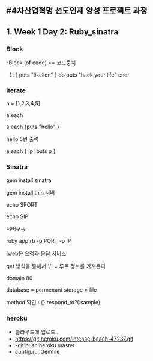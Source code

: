 #4차산업혁명 선도인재 양성 프로젝트 과정
---
## 1. Week 1 Day 2: Ruby_sinatra

### Block

-Block (of code) == 코드뭉치

1. { puts "likelion" }
   do
     puts "hack your life"
   end

### iterate

a = [1,2,3,4,5]

a.each

a.each {puts "hello" }

hello 5번 출력

a.each { |p| puts p }

### Sinatra

gem install sinatra

gem install thin 서버

echo $PORT

echo $IP

서버구동

ruby app.rb -p PORT -o IP

!web은 요청과 응답 서비스

get 방식을 통해서 '/' = 루트 정브를 가져온다

domain 80

database = permenant storage = file

method 확인 : {}.respond_to?(:sample)

### heroku
- 클라우드에 업로드..
- https://git.heroku.com/intense-beach-47237.git
- -git push heroku master
- config.ru, Gemfile